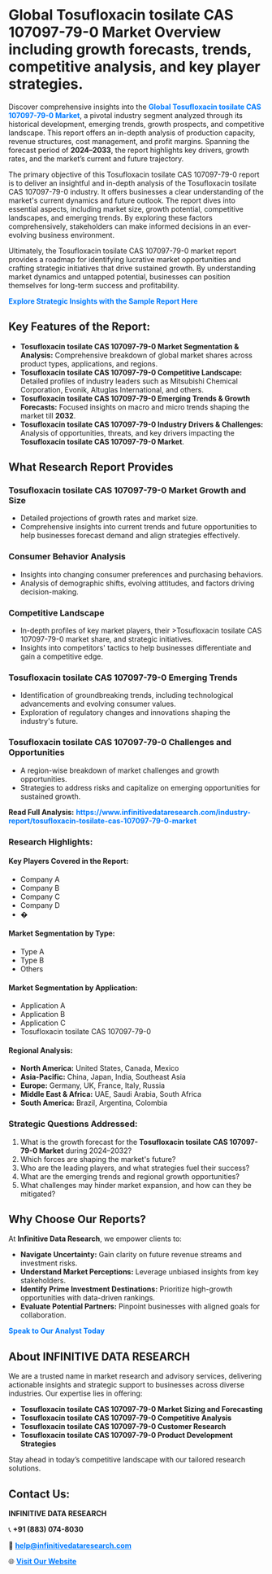 <h1>Global Tosufloxacin tosilate CAS 107097-79-0 Market Overview including growth forecasts, trends, competitive analysis, and key player strategies.</h1>
<p>
Discover comprehensive insights into the 
<a href="https://www.infinitivedataresearch.com/industry-report/tosufloxacin-tosilate-cas-107097-79-0-market" rel="dofollow" style="color: #007BFF; text-decoration: none;"><strong>Global Tosufloxacin tosilate CAS 107097-79-0 Market</strong></a>, a pivotal industry segment analyzed through its historical development, emerging trends, growth prospects, and competitive landscape. This report offers an in-depth analysis of production capacity, revenue structures, cost management, and profit margins. Spanning the forecast period of <strong>2024–2033</strong>, the report highlights key drivers, growth rates, and the market’s current and future trajectory.
</p>
<p>
The primary objective of this Tosufloxacin tosilate CAS 107097-79-0 report is to deliver an insightful and in-depth analysis of the Tosufloxacin tosilate CAS 107097-79-0 industry. It offers businesses a clear understanding of the market's current dynamics and future outlook. The report dives into essential aspects, including market size, growth potential, competitive landscapes, and emerging trends. By exploring these factors comprehensively, stakeholders can make informed decisions in an ever-evolving business environment.
</p>
<p>
Ultimately, the Tosufloxacin tosilate CAS 107097-79-0 market report provides a roadmap for identifying lucrative market opportunities and crafting strategic initiatives that drive sustained growth. By understanding market dynamics and untapped potential, businesses can position themselves for long-term success and profitability.
</p>
<p>
<a href="https://www.infinitivedataresearch.com/request-sample/reportId=112388" style="color: #007BFF; text-decoration: none;"><strong>Explore Strategic Insights with the Sample Report Here</strong></a>
</p>

<h2>Key Features of the Report:</h2>
<ul>
<li><strong>Tosufloxacin tosilate CAS 107097-79-0 Market Segmentation & Analysis:</strong> Comprehensive breakdown of global market shares across product types, applications, and regions.</li>
<li><strong>Tosufloxacin tosilate CAS 107097-79-0 Competitive Landscape:</strong> Detailed profiles of industry leaders such as Mitsubishi Chemical Corporation, Evonik, Altuglas International, and others.</li>
<li><strong>Tosufloxacin tosilate CAS 107097-79-0 Emerging Trends & Growth Forecasts:</strong> Focused insights on macro and micro trends shaping the market till <strong>2032</strong>.</li>
<li><strong>Tosufloxacin tosilate CAS 107097-79-0 Industry Drivers & Challenges:</strong> Analysis of opportunities, threats, and key drivers impacting the <strong>Tosufloxacin tosilate CAS 107097-79-0 Market</strong>.</li>
</ul>

<h2>What Research Report Provides</h2>
<h3>Tosufloxacin tosilate CAS 107097-79-0 Market Growth and Size</h3>
<ul>
<li>Detailed projections of growth rates and market size.</li>
<li>Comprehensive insights into current trends and future opportunities to help businesses forecast demand and align strategies effectively.</li>
</ul>

<h3>Consumer Behavior Analysis</h3>
<ul>
<li>Insights into changing consumer preferences and purchasing behaviors.</li>
<li>Analysis of demographic shifts, evolving attitudes, and factors driving decision-making.</li>
</ul>

<h3>Competitive Landscape</h3>
<ul>
<li>In-depth profiles of key market players, their >Tosufloxacin tosilate CAS 107097-79-0 market share, and strategic initiatives.</li>
<li>Insights into competitors' tactics to help businesses differentiate and gain a competitive edge.</li>
</ul>

<h3>Tosufloxacin tosilate CAS 107097-79-0 Emerging Trends</h3>
<ul>
<li>Identification of groundbreaking trends, including technological advancements and evolving consumer values.</li>
<li>Exploration of regulatory changes and innovations shaping the industry's future.</li>
</ul>

<h3>Tosufloxacin tosilate CAS 107097-79-0 Challenges and Opportunities</h3>
<ul>
<li>A region-wise breakdown of market challenges and growth opportunities.</li>
<li>Strategies to address risks and capitalize on emerging opportunities for sustained growth.</li>
</ul>
<p><strong>Read Full Analysis:</strong> <a href="https://www.infinitivedataresearch.com/industry-report/tosufloxacin-tosilate-cas-107097-79-0-market" rel="dofollow" style="color: #007BFF; text-decoration: none;"><strong>https://www.infinitivedataresearch.com/industry-report/tosufloxacin-tosilate-cas-107097-79-0-market</strong></a></p>
<h3>Research Highlights:</h3>
<h4>Key Players Covered in the Report:</h4>
<ul><li>Company A</li><li>Company B</li><li>Company C</li><li>Company D</li><li>�</li></ul>
<h4>Market Segmentation by Type:</h4>
<ul><li>Type A</li><li>Type B</li><li>Others</li></ul>
<h4>Market Segmentation by Application:</h4>
<ul><li>Application A</li><li>Application B</li><li>Application C</li><li>Tosufloxacin tosilate CAS 107097-79-0</li></ul>

<h4>Regional Analysis:</h4>
<ul>
<li><strong>North America:</strong> United States, Canada, Mexico</li>
<li><strong>Asia-Pacific:</strong> China, Japan, India, Southeast Asia</li>
<li><strong>Europe:</strong> Germany, UK, France, Italy, Russia</li>
<li><strong>Middle East & Africa:</strong> UAE, Saudi Arabia, South Africa</li>
<li><strong>South America:</strong> Brazil, Argentina, Colombia</li>
</ul>

<h3>Strategic Questions Addressed:</h3>
<ol>
<li>What is the growth forecast for the <strong>Tosufloxacin tosilate CAS 107097-79-0 Market</strong> during 2024–2032?</li>
<li>Which forces are shaping the market's future?</li>
<li>Who are the leading players, and what strategies fuel their success?</li>
<li>What are the emerging trends and regional growth opportunities?</li>
<li>What challenges may hinder market expansion, and how can they be mitigated?</li>
</ol>

<h2>Why Choose Our Reports?</h2>
<p>At <strong>Infinitive Data Research</strong>, we empower clients to:</p>
<ul>
<li><strong>Navigate Uncertainty:</strong> Gain clarity on future revenue streams and investment risks.</li>
<li><strong>Understand Market Perceptions:</strong> Leverage unbiased insights from key stakeholders.</li>
<li><strong>Identify Prime Investment Destinations:</strong> Prioritize high-growth opportunities with data-driven rankings.</li>
<li><strong>Evaluate Potential Partners:</strong> Pinpoint businesses with aligned goals for collaboration.</li>
</ul>
<p><a href="https://www.infinitivedataresearch.com/industry-report/tosufloxacin-tosilate-cas-107097-79-0-market" rel="dofollow" style="color: #007BFF; text-decoration: none;"><strong>Speak to Our Analyst Today</strong></a></p>

<h2>About INFINITIVE DATA RESEARCH</h2>
<p>We are a trusted name in market research and advisory services, delivering actionable insights and strategic support to businesses across diverse industries. Our expertise lies in offering:</p>
<ul>
<li><strong>Tosufloxacin tosilate CAS 107097-79-0 Market Sizing and Forecasting</strong></li>
<li><strong>Tosufloxacin tosilate CAS 107097-79-0 Competitive Analysis</strong></li>
<li><strong>Tosufloxacin tosilate CAS 107097-79-0 Customer Research</strong></li>
<li><strong>Tosufloxacin tosilate CAS 107097-79-0 Product Development Strategies</strong></li>
</ul>
<p>Stay ahead in today’s competitive landscape with our tailored research solutions.</p>

<h2>Contact Us:</h2>
<p><strong>INFINITIVE DATA RESEARCH</strong></p>
<p>📞 <strong>+91 (883) 074-8030</strong></p>
<p>📧 <strong><a href="mailto:help@infinitivedataresearch.com" style="color: #007BFF;">help@infinitivedataresearch.com</a></strong></p>
<p>🌐 <strong><a href="https://www.infinitivedataresearch.com" rel="dofollow" style="color: #007BFF;">Visit Our Website</a></strong></p>